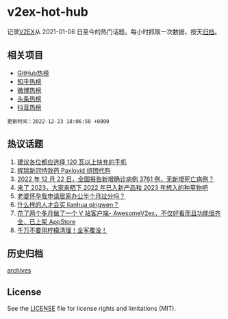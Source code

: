 # v2ex-hot-hub

 记录[V2EX](https://www.v2ex.com/)从 2021-01-06 日至今的热门话题。每小时抓取一次数据，按天[归档](archives)。
 
 ## 相关项目

- [GitHub热榜](https://github.com/snaildev/github-hot-hub)
- [知乎热榜](https://github.com/snaildev/zhihu-hot-hub)
- [微博热榜](https://github.com/snaildev/weibo-hot-hub)
- [头条热榜](https://github.com/snaildev/toutiao-hot-hub)
- [抖音热榜](https://github.com/snaildev/douyin-hot-hub)


 `更新时间：2022-12-23 18:06:50 +0800`

## 热议话题

1. [建议各位都应选择 120 瓦以上快充的手机](https://www.v2ex.com/t/904204)
1. [辉瑞新冠特效药 Paxlovid 组团代购](https://www.v2ex.com/t/904193)
1. [2022 年 12 月 22 日，全国报告新增确诊病例 3761 例，无新增死亡病例？](https://www.v2ex.com/t/904290)
1. [来了 2023，大家来晒下 2022 年已入新产品和 2023 年想入的种草物吧](https://www.v2ex.com/t/904249)
1. [老婆怀孕我申请居家办公半个月过分吗？](https://www.v2ex.com/t/904239)
1. [什么样的人才会买 lianhua qingwen？](https://www.v2ex.com/t/904257)
1. [花了两个多月做了一个 V 站客户端- AwesomeV2ex，不仅好看而且功能很齐全，已上架 AppStore](https://www.v2ex.com/t/904226)
1. [千万不要用柠檬清理！全军覆没！](https://www.v2ex.com/t/904224)

## 历史归档

[archives](archives)

## License

See the [LICENSE](LICENSE) file for license rights and limitations (MIT).
